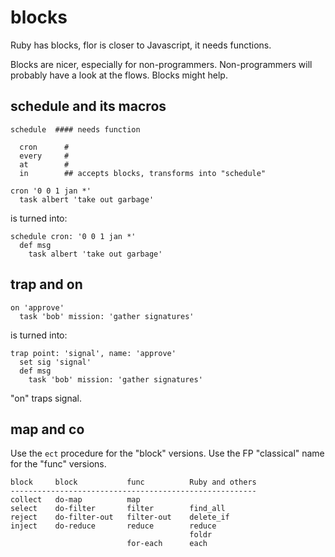 
# blocks

Ruby has blocks, flor is closer to Javascript, it needs functions.

Blocks are nicer, especially for non-programmers. Non-programmers will probably have a look at the flows. Blocks might help.


## schedule and its macros

```
schedule  #### needs function

  cron      #
  every     #
  at        #
  in        ## accepts blocks, transforms into "schedule"
```

```
cron '0 0 1 jan *'
  task albert 'take out garbage'
```
is turned into:
```
schedule cron: '0 0 1 jan *'
  def msg
    task albert 'take out garbage'
```


## trap and on

```
on 'approve'
  task 'bob' mission: 'gather signatures'
```
is turned into:
```
trap point: 'signal', name: 'approve'
  set sig 'signal'
  def msg
    task 'bob' mission: 'gather signatures'
```

"on" traps signal.


## map and co

Use the `ect` procedure for the "block" versions. Use the FP "classical" name for the "func" versions.

```
block     block           func          Ruby and others
-------------------------------------------------------
collect   do-map          map
select    do-filter       filter        find_all
reject    do-filter-out   filter-out    delete_if
inject    do-reduce       reduce        reduce
                                        foldr
                          for-each      each
```

